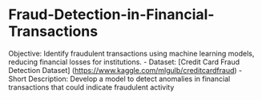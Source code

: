 # Fraud-Detection-in-Financial-Transactions
Objective: Identify fraudulent transactions using machine learning models, reducing financial losses for institutions.  - Dataset: [Credit Card Fraud Detection Dataset] (https://www.kaggle.com/mlgulb/creditcardfraud)  - Short Description: Develop a model to detect anomalies in financial transactions that could indicate fraudulent activity
